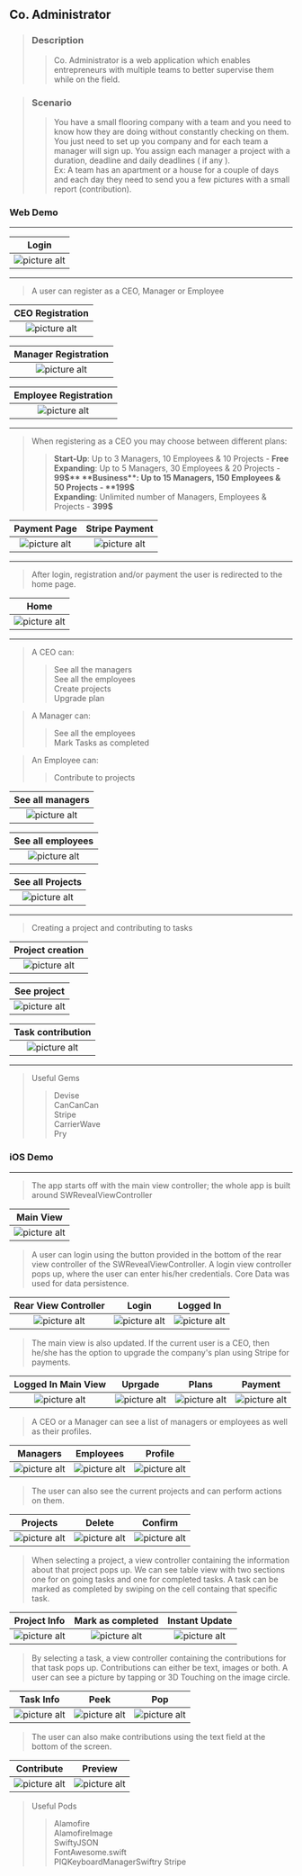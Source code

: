## Co. Administrator ##

> ### Description ###
>> Co. Administrator is a web application which enables entrepreneurs with multiple teams to better supervise them while on the field.

> ### Scenario ###
>> You have a small flooring company with a team and you need to know how they are doing without constantly checking on them. You just need to set up you company and for each team a manager will sign up. You assign each manager a project with a duration, deadline and daily deadlines ( if any ).   
>> Ex: A team has an apartment or a house for a couple of days and each day they need to send you a few pictures with a small report (contribution).

### Web Demo ###
- - - -

Login                                                                                          |
:---------------------------------------------------------------------------------------------:|
![picture alt](https://github.com/andrei-blaj/Company-Administrator/blob/master/ss/web/1.png?raw=true"Login") |

- - - -

> A user can register as a CEO, Manager or Employee

CEO Registration                                                                                    |
:--------------------------------------------------------------------------------------------------:|
![picture alt](https://github.com/andrei-blaj/Company-Administrator/blob/master/ss/web/2.png?raw=true"Register") |


Manager Registration                                                                                |
:--------------------------------------------------------------------------------------------------:|
![picture alt](https://github.com/andrei-blaj/Company-Administrator/blob/master/ss/web/3.png?raw=true"Register") |


Employee Registration                                                                               |
:--------------------------------------------------------------------------------------------------:|
![picture alt](https://github.com/andrei-blaj/Company-Administrator/blob/master/ss/web/4.png?raw=true"Register") |

- - - -

> When registering as a CEO you may choose between different plans:
>> **Start-Up**: Up to 3 Managers, 10 Employees & 10 Projects - **Free**
>> **Expanding**: Up to 5 Managers, 30 Employees & 20 Projects - **99$**
>> **Business**: Up to 15 Managers, 150 Employees & 50 Projects - **199$**	  
>> **Expanding**: Unlimited number of Managers, Employees & Projects - **399$**	  

Payment Page                                   | Stripe Payment 									|
:---------------------------------------------:|:--------------------------------------------------:|
![picture alt](https://github.com/andrei-blaj/Company-Administrator/blob/master/ss/web/14.png?raw=true "Payment") | ![picture alt](https://github.com/andrei-blaj/Company-Administrator/blob/master/ss/web/15.png?raw=true "Stripe") |

- - - -

> After login, registration and/or payment the user is redirected to the home page.

Home                       				                                                     |
:-------------------------------------------------------------------------------------------:|
![picture alt](https://github.com/andrei-blaj/Company-Administrator/blob/master/ss/web/5.png?raw=true "Home") |

- - - -

> A CEO can:
>> See all the managers    
>> See all the employees    
>> Create projects    
>> Upgrade plan    

> A Manager can:
>> See all the employees    
>> Mark Tasks as completed    

> An Employee can:
>> Contribute to projects    

See all managers                                                                                    |
:--------------------------------------------------------------------------------------------------:|
![picture alt](https://github.com/andrei-blaj/Company-Administrator/blob/master/ss/web/6.png?raw=true "managers") |


See all employees                                                                                    |
:---------------------------------------------------------------------------------------------------:|
![picture alt](https://github.com/andrei-blaj/Company-Administrator/blob/master/ss/web/7.png?raw=true "employees") |


See all Projects                                                                                      |
:----------------------------------------------------------------------------------------------------:|
![picture alt](https://github.com/andrei-blaj/Company-Administrator/blob/master/ss/web/8.png?raw=true "projects") |

- - - -

> Creating a project and contributing to tasks

Project creation                                                                                   |
:-------------------------------------------------------------------------------------------------:|
![picture alt](https://github.com/andrei-blaj/Company-Administrator/blob/master/ss/web/11.png?raw=true "create") |

See project                                                                                         |
:--------------------------------------------------------------------------------------------------:|
![picture alt](https://github.com/andrei-blaj/Company-Administrator/blob/master/ss/web/9.png?raw=true "project") |

Task contribution                                                                                     |
:----------------------------------------------------------------------------------------------------:|
![picture alt](https://github.com/andrei-blaj/Company-Administrator/blob/master/ss/web/10.png?raw=true "contribute") |

- - - -

> Useful Gems
>> Devise    
>> CanCanCan    
>> Stripe    
>> CarrierWave    
>> Pry  

### iOS Demo ###
- - - -

> The app starts off with the main view controller; the whole app is built around SWRevealViewController

Main View                                                                                      |
:---------------------------------------------------------------------------------------------:|
![picture alt](https://github.com/andrei-blaj/Company-Administrator/blob/master/ss/ios/1.png?raw=true "Main")      |

> A user can login using the button provided in the bottom of the rear view controller of the SWRevealViewController.
> A login view controller pops up, where the user can enter his/her credentials.
> Core Data was used for data persistence.

Rear View Controller                           | Login									| Logged In |
:---------------------------------------------:|:--------------------------------------------------:|:---------:|
![picture alt](https://github.com/andrei-blaj/Company-Administrator/blob/master/ss/ios/2.png?raw=true "Rear") | ![picture alt](https://github.com/andrei-blaj/Company-Administrator/blob/master/ss/ios/3.png?raw=true "Login") | ![picture alt](https://github.com/andrei-blaj/Company-Administrator/blob/master/ss/ios/12.png?raw=true "Logged In") |

> The main view is also updated.
> If the current user is a CEO, then he/she has the option to upgrade the company's plan using Stripe for payments.

Logged In Main View                          | Uprgade									| Plans | Payment |
:---------------------------------------------:|:--------------------------------------------------:|:---------:|:---------:|
![picture alt](https://github.com/andrei-blaj/Company-Administrator/blob/master/ss/ios/5.png?raw=true "Rear") | ![picture alt](https://github.com/andrei-blaj/Company-Administrator/blob/master/ss/ios/4.png?raw=true "Upgrade") | ![picture alt](https://github.com/andrei-blaj/Company-Administrator/blob/master/ss/ios/1.png?raw=true "Plans") | ![picture alt](https://github.com/andrei-blaj/Company-Administrator/blob/master/ss/ios/1.png?raw=true "Payment") |

> A CEO or a Manager can see a list of managers or employees as well as their profiles.

Managers                           | Employees									| Profile |
:---------------------------------------------:|:--------------------------------------------------:|:---------:|
![picture alt](https://github.com/andrei-blaj/Company-Administrator/blob/master/ss/ios/1.png?raw=true "Managers") | ![picture alt](https://github.com/andrei-blaj/Company-Administrator/blob/master/ss/ios/1.png?raw=true "Employees") | ![picture alt](https://github.com/andrei-blaj/Company-Administrator/blob/master/ss/ios/1.png?raw=true "Profile") |

> The user can also see the current projects and can perform actions on them.

Projects                          | Delete									| Confirm |
:---------------------------------------------:|:--------------------------------------------------:|:---------:|
![picture alt](https://github.com/andrei-blaj/Company-Administrator/blob/master/ss/ios/1.png?raw=true "Projects") | ![picture alt](https://github.com/andrei-blaj/Company-Administrator/blob/master/ss/ios/1.png?raw=true "Delete") | ![picture alt](https://github.com/andrei-blaj/Company-Administrator/blob/master/ss/ios/1.png?raw=true "Confirm") |

> When selecting a project, a view controller containing the information about that project pops up.
> We can see table view with two sections one for on going tasks and one for completed tasks.
> A task can be marked as completed by swiping on the cell containg that specific task.

Project Info                          | Mark as completed									| Instant Update |
:---------------------------------------------:|:--------------------------------------------------:|:---------:|
![picture alt](https://github.com/andrei-blaj/Company-Administrator/blob/master/ss/ios/1.png?raw=true "Projects") | ![picture alt](https://github.com/andrei-blaj/Company-Administrator/blob/master/ss/ios/1.png?raw=true "Delete") | ![picture alt](https://github.com/andrei-blaj/Company-Administrator/blob/master/ss/ios/1.png?raw=true "Confirm") |

> By selecting a task, a view controller containing the contributions for that task pops up.
> Contributions can either be text, images or both.
> A user can see a picture by tapping or 3D Touching on the image circle.

Task Info                                      | Peek			            						| Pop       |
:---------------------------------------------:|:--------------------------------------------------:|:---------:|
![picture alt](https://github.com/andrei-blaj/Company-Administrator/blob/master/ss/ios/1.png?raw=true "Projects") | ![picture alt](https://github.com/andrei-blaj/Company-Administrator/blob/master/ss/ios/1.png?raw=true "Delete") | ![picture alt](https://github.com/andrei-blaj/Company-Administrator/blob/master/ss/ios/1.png?raw=true "Confirm") |

> The user can also make contributions using the text field at the bottom of the screen.

Contribute                                     | Preview	            							| 
:---------------------------------------------:|:--------------------------------------------------:|
![picture alt](https://github.com/andrei-blaj/Company-Administrator/blob/master/ss/ios/1.png?raw=true "Projects") | ![picture alt](https://github.com/andrei-blaj/Company-Administrator/blob/master/ss/ios/1.png?raw=true "Delete") |

> Useful Pods
>> Alamofire    
>> AlamofireImage    
>> SwiftyJSON    
>> FontAwesome.swift    
>> PIQKeyboardManagerSwiftry
>> Stripe 